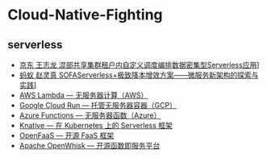# Cloud-Native-Fighting

## serverless
- [京东 王志龙 混部共享集群租户内自定义调度编排数据密集型Serverless应用](serverless%2F%E7%8E%8B%E5%BF%97%E9%BE%99-%E4%BA%AC%E4%B8%9C%E6%B7%B7%E9%83%A8%E5%85%B1%E4%BA%AB%E9%9B%86%E7%BE%A4%E7%A7%9F%E6%88%B7%E5%86%85%E8%87%AA%E5%AE%9A%E4%B9%89%E8%B0%83%E5%BA%A6%E7%BC%96%E6%8E%92%E6%95%B0%E6%8D%AE%E5%AF%86%E9%9B%86%E5%9E%8BServerless%E5%BA%94%E7%94%A8.pdf)]
- [蚂蚁 赵灵真 SOFAServerless+极致降本增效方案——微服务新架构的探索与实践](serverless%2F%E8%B5%B5%E7%81%B5%E7%9C%9F-%E8%9A%82%E8%9A%81%2BSOFAServerless%2B%E6%9E%81%E8%87%B4%E9%99%8D%E6%9C%AC%E5%A2%9E%E6%95%88%E6%96%B9%E6%A1%88%E2%80%94%E2%80%94%E5%BE%AE%E6%9C%8D%E5%8A%A1%E6%96%B0%E6%9E%B6%E6%9E%84%E7%9A%84%E6%8E%A2%E7%B4%A2%E4%B8%8E%E5%AE%9E%E8%B7%B5.pdf)]
- [AWS Lambda — 无服务器计算（AWS）](https://aws.amazon.com/lambda/)
- [Google Cloud Run — 托管无服务器容器（GCP）](https://cloud.google.com/run)
- [Azure Functions — 无服务器函数（Azure）](https://azure.microsoft.com/services/functions/)
- [Knative — 在 Kubernetes 上的 Serverless 框架](https://knative.dev/)
- [OpenFaaS — 开源 FaaS 框架](https://www.openfaas.com/)
- [Apache OpenWhisk — 开源函数即服务平台](https://openwhisk.apache.org/)
